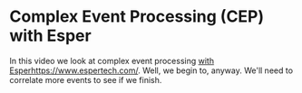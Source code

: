 # Complex Event Processing (CEP) with Esper 

In this video we look at complex event processing [with Esper]()https://www.espertech.com/. Well, we begin to, anyway. We'll need to correlate more events to see if we finish. 
